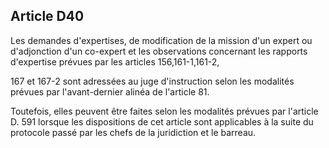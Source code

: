 Article D40
----
Les demandes d'expertises, de modification de la mission d'un expert ou
d'adjonction d'un co-expert et les observations concernant les rapports
d'expertise prévues par les articles 156,161-1,161-2,

167 et 167-2 sont adressées au juge d'instruction selon les modalités prévues
par l'avant-dernier alinéa de l'article 81.

Toutefois, elles peuvent être faites selon les modalités prévues par l'article
D. 591 lorsque les dispositions de cet article sont applicables à la suite du
protocole passé par les chefs de la juridiction et le barreau.
